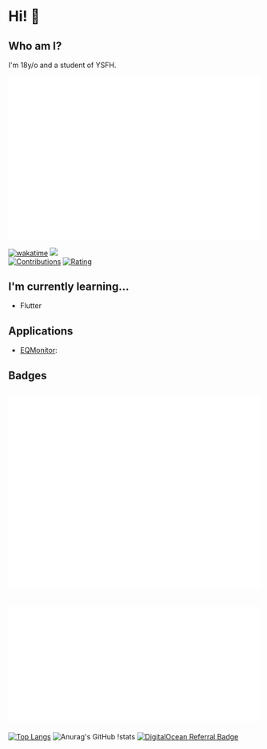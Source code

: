 # Hi! 👋

## Who am I?

I'm 18y/o and a student of YSFH.

![](/metrics.plugin.isocalendar.fullyear.svg)

[![wakatime](https://wakatime.com/badge/user/b8084777-78d2-4ec7-9e14-90658b0973ae.svg)](https://wakatime.com/@b8084777-78d2-4ec7-9e14-90658b0973ae)
![](https://visitor-badge.glitch.me/badge?page_id=YumNumm.yumnumm)  
[![Contributions](https://badgen.org/img/qiita/YumNumm/contributions?style=plastic)](https://qiita.com/YumNumm)
[![Rating](https://badgen.org/img/atcoder/YumNumm/rating/algorithm?style=plastic)](https://atcoder.jp/users/YumNumm?contestType=algo)

## I'm currently learning...

<!--- 🔭 I’m currently working on ...
- 🌱 I’m currently learning ...-->

- Flutter
<!---  - Node.js(TypeScript)
- Rust -->
<!--- 👯 I’m looking to collaborate on ...
- 🤔 I’m looking for help with ...
- 💬 Ask me about ...
- 📫 How to reach me: ...
- 😄 Pronouns: ...
- ⚡ Fun fact: ...-->

## Applications

- [EQMonitor](https://github.com/EQMonitor/EQMonitor):

## Badges

![Metrics](/github-metrics.svg)
--
[![](/metrics.plugin.wakatime.svg)](https://wakatime.com/@YumNumm)
--

[![Top
Langs](https://github-readme-stats.vercel.app/api/top-langs/?username=YumNumm&count_private=true)](https://github.com/YumNumm/github-readme-stats)
![Anurag's GitHub
!stats](https://github-readme-stats.vercel.app/api?username=yumnumm&count_private=true&show_icons=true)
[![DigitalOcean Referral Badge](https://web-platforms.sfo2.cdn.digitaloceanspaces.com/WWW/Badge%201.svg)](https://www.digitalocean.com/?refcode=642cebc69a3e&utm_campaign=Referral_Invite&utm_medium=Referral_Program&utm_source=badge)
